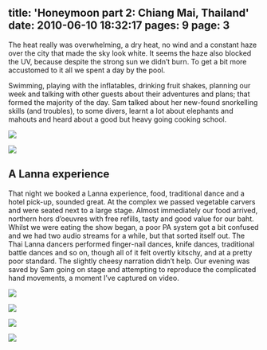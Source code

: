 title: 'Honeymoon part 2: Chiang Mai, Thailand'
date: 2010-06-10 18:32:17
pages: 9
page: 3
---

The heat really was overwhelming, a dry heat, no wind and a constant haze over the city that made the sky look white. It seems the haze also blocked the UV, because despite the strong sun we didn’t burn. To get a bit more accustomed to it all we spent a day by the pool.

Swimming, playing with the inflatables, drinking fruit shakes, planning our week and talking with other guests about their adventures and plans; that formed the majority of the day. Sam talked about her new-found snorkelling skills (and troubles), to some divers, learnt a lot about elephants and mahouts and heard about a good but heavy going cooking school.

[![](http://host.trivialbeing.org/up/small/honeymoon-153.jpg)](http://host.trivialbeing.org/up/honeymoon-153.jpg)

[![](http://host.trivialbeing.org/up/small/honeymoon-155.jpg)](http://host.trivialbeing.org/up/honeymoon-155.jpg)

## A Lanna experience

That night we booked a Lanna experience, food, traditional dance and a hotel pick-up, sounded great. At the complex we passed vegetable carvers and were seated next to a large stage. Almost immediately our food arrived, northern hors d’oeuvres with free refills, tasty and good value for our baht. Whilst we were eating the show began, a poor PA system got a bit confused and we had two audio streams for a while, but that sorted itself out. The Thai Lanna dancers performed finger-nail dances, knife dances, traditional battle dances and so on, though all of it felt overtly kitschy, and at a pretty poor standard. The slightly cheesy narration didn’t help. Our evening was saved by Sam going on stage and attempting to reproduce the complicated hand movements, a moment I’ve captured on video.

[![](http://host.trivialbeing.org/up/small/honeymoon-157.jpg)](http://host.trivialbeing.org/up/honeymoon-157.jpg)

[![](http://host.trivialbeing.org/up/small/honeymoon-158.jpg)](http://host.trivialbeing.org/up/honeymoon-158.jpg)

[![](http://host.trivialbeing.org/up/small/honeymoon-159.jpg)](http://host.trivialbeing.org/up/honeymoon-159.jpg)

[![](http://host.trivialbeing.org/up/small/honeymoon-161.jpg)](http://host.trivialbeing.org/up/honeymoon-161.jpg)
